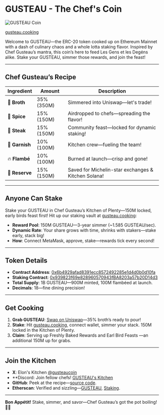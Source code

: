 # GUSTEAU - The Chef's Coin

![GUSTEAU Coin](https://chef-gusteau.github.io/testing-gus/gus-cake3-sm.png)

[gusteau.cooking](https://gusteau.cooking)

Welcome to GUSTEAU—the ERC-20 token cooked up on Ethereum Mainnet with a dash of culinary chaos and a whole lotta staking flavor. Inspired by Chef Gusteau’s mantra, this coin’s here to feed Les Gens et les Degéns alike. Stake your GUSTEAU, simmer those rewards, and join the feast!

---

## Chef Gusteau’s Recipe


| Ingredient       | Amount       | Description                                      |
|------------------|--------------|--------------------------------------------------|
| 🍲 **Broth**     | 35% (350M)   | Simmered into Uniswap—let's trade!              |
| 🥄 **Spice**     | 15% (150M)   | Airdropped to chefs—spreading the flavor!       |
| 🍖 **Steak**     | 15% (150M)   | Community feast—locked for dynamic staking!     |
| 🧀 **Garnish**   | 10% (100M)   | Kitchen crew—fueling the team!                  |
| 🔥 **Flambé**    | 10% (100M)   | Burned at launch—crisp and gone!                |
| 🍾 **Reserve**   | 15% (150M)   | Saved for Michelin-star exchanges & Kitchen Solana!|

---

## Anyone Can Stake
Stake your GUSTEAU in Chef Gusteau’s Kitchen of Plenty—150M locked, early birds feast first! Hit up our staking vault at [gusteau.cooking](https://gusteau-coin.com):
- **Reward Pool**: 150M GUSTEAU—3-year simmer (~1.585 GUSTEAU/sec).
- **Dynamic Rate**: Your share grows with time, shrinks with stakers—stake early, stack big!
- **How**: Connect MetaMask, approve, stake—rewards tick every second!

---

## Token Details
- **Contract Address**: [0x6b4929afad8391ecc8572492285e1d4d0b0d10fa](https://etherscan.io/token/0x6b4929afad8391ecc8572492285e1d4d0b0d10fa)
- **Staking Contract**: [0x939823f69e828960570943fBA8203a57b20D14d3](https://etherscan.io/address/0x939823f69e828960570943fBA8203a57b20D14d3)
- **Total Supply**: 1B GUSTEAU—900M minted, 100M flambéed at launch.
- **Decimals**: 18—fine dining precision!

---

## Get Cooking
1. **Grab GUSTEAU**: [Swap on Uniswap](https://app.uniswap.org/swap?inputCurrency=ETH&outputCurrency=0x6b4929afad8391ecc8572492285e1d4d0b0d10fa)—35% broth’s ready to pour!
2. **Stake**: Hit [gusteau.cooking](gusteau.cooking), connect wallet, simmer your stack. 150M locked in the Kitchen of Plenty.
3. **Claim**: Serving up Freshly Baked Rewards and Earl Bird Feasts —an additional 150M up for grabs.

---

## Join the Kitchen
- **X**: Elon's Kitchen [@gusteaucoin](https://x.com/gusteaucoin)
- **Discord: Join fellow chefs! [GUSTEAU's Kitchen](https://discord.gg/vSxnzmC6) 
- **GitHub**: Peek at the recipe—[source code](https://github.com/chef-gusteau/gusteau-coin).
- **Etherscan**: Verified and sizzling—[GUSTEAU](https://etherscan.io/address/0x6b4929afad8391ecc8572492285e1d4d0b0d10fa), [Staking](https://etherscan.io/address/0x939823f69e828960570943fBA8203a57b20D14d3).

---

**Bon Appétit!** Stake, simmer, and savor—Chef Gusteau’s got the pot boiling! 👨‍🍳
